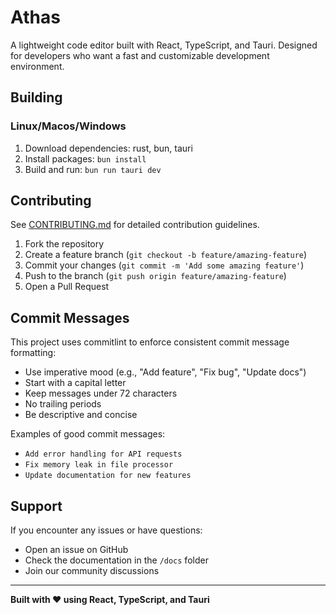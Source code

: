 # Athas

A lightweight code editor built with React, TypeScript, and Tauri. Designed for developers who want a fast and customizable development environment.

## Building

### Linux/Macos/Windows

1. Download dependencies: rust, bun, tauri
2. Install packages: `bun install`
3. Build and run: `bun run tauri dev`

## Contributing

See [CONTRIBUTING.md](docs/CONTRIBUTING.md) for detailed contribution guidelines.

1. Fork the repository
2. Create a feature branch (`git checkout -b feature/amazing-feature`)
3. Commit your changes (`git commit -m 'Add some amazing feature'`)
4. Push to the branch (`git push origin feature/amazing-feature`)
5. Open a Pull Request

## Commit Messages

This project uses commitlint to enforce consistent commit message formatting:

- Use imperative mood (e.g., "Add feature", "Fix bug", "Update docs")
- Start with a capital letter
- Keep messages under 72 characters
- No trailing periods
- Be descriptive and concise

Examples of good commit messages:

- `Add error handling for API requests`
- `Fix memory leak in file processor`
- `Update documentation for new features`

## Support

If you encounter any issues or have questions:

- Open an issue on GitHub
- Check the documentation in the `/docs` folder
- Join our community discussions

---

**Built with ❤️ using React, TypeScript, and Tauri**
